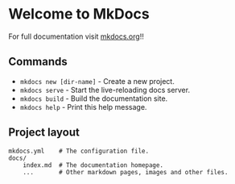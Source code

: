 # Welcome to MkDocs

For full documentation visit [mkdocs.org](http://mkdocs.org)!!

## Commands

* `mkdocs new [dir-name]` - Create a new project.
* `mkdocs serve` - Start the live-reloading docs server.
* `mkdocs build` - Build the documentation site.
* `mkdocs help` - Print this help message.




## Project layout

    mkdocs.yml    # The configuration file.
    docs/
        index.md  # The documentation homepage.
        ...       # Other markdown pages, images and other files.
